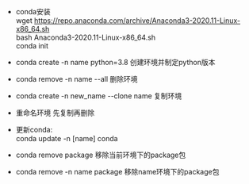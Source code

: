 * conda安装 \
wget https://repo.anaconda.com/archive/Anaconda3-2020.11-Linux-x86_64.sh \
bash Anaconda3-2020.11-Linux-x86_64.sh \
conda init 

* conda create -n name python=3.8          创建环境并制定python版本

* conda remove -n name --all               删除环境
* conda create -n new_name --clone name    复制环境

* 重命名环境 先复制再删除

* 更新conda:\
  conda update -n [name] conda

* conda remove package          移除当前环境下的package包
* conda remove -n name package  移除name环境下的package包